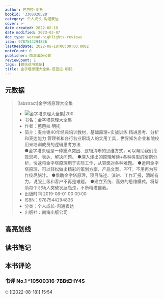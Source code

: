 ```yaml
---
author: 芭芭拉·明托
bookId: '3300020528'
category: 个人成长-沟通表达
cover: >-
date created: 2022-08-18
date modified: 2023-03-07
doc_type: weread-highlights-reviews
isbn: 9787544294836
lastReadDate: 2022-08-18T00:00:00.000Z
noteCount: 0
publisher: 南海出版公司
reviewCount: 1
tags: [微信读书笔记]
title: 金字塔原理大全集-芭芭拉·明托
---
```


## 元数据

>[!abstract]金字塔原理大全集
> - ![金字塔原理大全集|200](https://weread-1258476243.file.myqcloud.com/weread/cover/28/3300020528/t7_3300020528.jpg)
> - 书名：金字塔原理大全集
> - 作者：芭芭拉·明托
> - 简介：麦肯锡40年经典培训教材，基础原理+实战训练 精进思考、分析和表达能力 管理者和各行各业职场人的实用工具，世界知名企业和院校用来培训成员的逻辑思考方法  
●金字塔原理是一种重点突出、逻辑清晰的思维方式，可以帮助我们高效思考、表达、解决问题。
●深入浅出的原理解读+各种类型的案例分析，快速将金字塔原理用于实际工作，从容面对各种难题。
●运用金字塔原理，可以轻松做出精彩的策划方案、产品文案、PPT，不用再为写作绞尽脑汁。
●借助金字塔原理，项目陈述、演讲、工作汇报，清晰有力，说服上级和客户不再是难题。
●建立系统、高效的思维模式，将帮助每个职场人突破发展瓶颈，不断精进自我。
> - 出版时间 2019-06-01 00:00:00
> - ISBN：9787544294836
> - 分类：个人成长-沟通表达
> - 出版社：南海出版公司

## 高亮划线

## 读书笔记

## 本书评论

### 书评 No.1 ^10500316-7BBtEHY4S

⏱ [[2022-08-18]] 15:54
